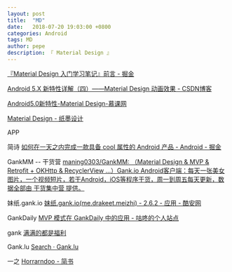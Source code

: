 ```yaml
---
layout: post
title:  "MD"
date:   2018-07-20 19:03:00 +0800
categories: Android
tags: MD
author: pepe
description: 『 Material Design 』
---
```





[『Material Design 入门学习笔记』前言 - 掘金](https://juejin.im/post/58e9eb8eda2f60005f045458)

[Android 5.X 新特性详解（四）——Material Design 动画效果 - CSDN博客](https://blog.csdn.net/tw19911005/article/details/51645995)

[Android5.0新特性-Material Design-慕课网](https://www.imooc.com/learn/215)

[Material Design - 纸墨设计](http://design.goodev.org/)


APP

简诗
[如何在一天之内完成一款具备 cool 属性的 Android 产品 - Android - 掘金](https://juejin.im/entry/56209b63ddb2dd000aa2269e/)

GankMM -- 干货营
[maning0303/GankMM: （Material Design & MVP & Retrofit + OKHttp & RecyclerView ...）Gank.io Android客户端：每天一张美女图片，一个视频短片，若干Android，iOS等程序干货，周一到周五每天更新，数据全部由 干货集中营 提供。](https://github.com/maning0303/GankMM)

妹纸.gank.io
[妹纸.gank.io(me.drakeet.meizhi) - 2.6.2 - 应用 - 酷安网](https://www.coolapk.com/apk/me.drakeet.meizhi)

GankDaily
[MVP 模式在 GankDaily 中的应用 - 咕咚的个人站点](http://gudong.name/advanced/2015/11/23/gank_mvp_introduce.html)

gank
[满满的都是福利](http://gank.io/download)

Gank.lu
[Search · Gank.lu](https://github.com/search?utf8=%E2%9C%93&q=Gank.lu&type=)

一之
[Horrarndoo - 简书](https://www.jianshu.com/u/5c92e4ae9dc3)